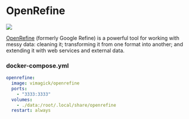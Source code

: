 OpenRefine
==========

![](https://badge.imagelayers.io/vimagick/openrefine:latest.svg)

[OpenRefine][1] (formerly Google Refine) is a powerful tool for working with messy
data: cleaning it; transforming it from one format into another; and extending
it with web services and external data.

### docker-compose.yml

```yaml
openrefine:
  image: vimagick/openrefine
  ports:
    - "3333:3333"
  volumes:
    - ./data:/root/.local/share/openrefine
  restart: always
```

[1]: http://openrefine.org/index.html
